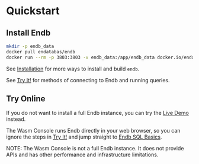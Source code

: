 # Quickstart

## Install Endb

```sh
mkdir -p endb_data
docker pull endatabas/endb
docker run --rm -p 3803:3803 -v endb_data:/app/endb_data docker.io/endatabas/endb
```

See [Installation](../reference/installation.md) for more ways to install
and build `endb`.

See [Try It!](try_it.md) for methods of connecting to Endb and running queries.

## Try Online

If you do not want to install a full Endb instance, you can try the
[Live Demo](https://endatabas.com/console.html) instead.

The Wasm Console runs Endb directly in your web browser,
so you can ignore the steps in [Try It!](try_it.md) and jump straight to
[Endb SQL Basics](sql_basics.md).

NOTE: The Wasm Console is not a full Endb instance.
It does not provide APIs and has other performance
and infrastructure limitations.
